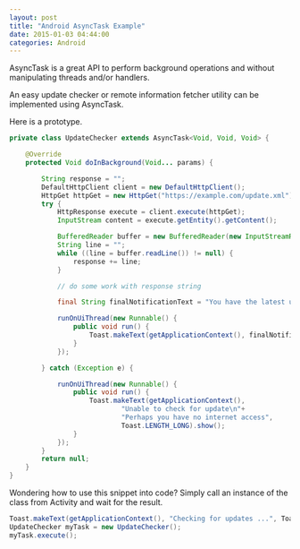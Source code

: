 ```yaml
---
layout: post
title: "Android AsyncTask Example"
date: 2015-01-03 04:44:00
categories: Android
---
```

AsyncTask is a great API to perform background operations and without manipulating threads and/or handlers.

An easy update checker or remote information fetcher utility can be implemented using AsyncTask.

Here is a prototype.

```java
private class UpdateChecker extends AsyncTask<Void, Void, Void> {

    @Override
    protected Void doInBackground(Void... params) {

        String response = "";
        DefaultHttpClient client = new DefaultHttpClient();
        HttpGet httpGet = new HttpGet("https://example.com/update.xml");
        try {
            HttpResponse execute = client.execute(httpGet);
            InputStream content = execute.getEntity().getContent();

            BufferedReader buffer = new BufferedReader(new InputStreamReader(content));
            String line = "";
            while ((line = buffer.readLine()) != null) {
                response += line;
            }

            // do some work with response string

            final String finalNotificationText = "You have the latest update for this application";

            runOnUiThread(new Runnable() {
                public void run() {
                    Toast.makeText(getApplicationContext(), finalNotificationText, Toast.LENGTH_LONG).show();
                }
            });

        } catch (Exception e) {

            runOnUiThread(new Runnable() {
                public void run() {
                    Toast.makeText(getApplicationContext(),
                            "Unable to check for update\n"+
                            "Perhaps you have no internet access",
                            Toast.LENGTH_LONG).show();
                }
            });
        }
        return null;
    }
}
```

Wondering how to use this snippet into code? Simply call an instance of the class from Activity and wait for the result.

```java
Toast.makeText(getApplicationContext(), "Checking for updates ...", Toast.LENGTH_LONG).show();
UpdateChecker myTask = new UpdateChecker();
myTask.execute();
```
